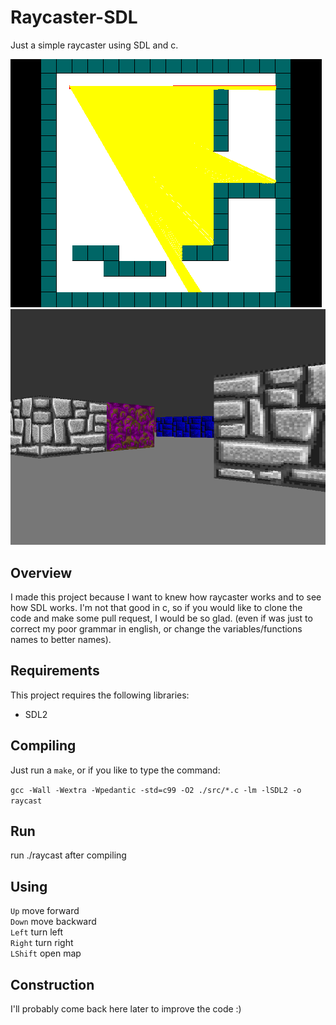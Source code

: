 # Raycaster-SDL
Just a simple raycaster using SDL and c.

<img src="./screenshots/ray.png" alt="ray"/>
<img src="./screenshots/3dray.png" alt="3d"/>

## Overview
I made this project because I want to knew how raycaster works and to see how SDL works. I'm not that good in c, so if you would like to clone the code and make some pull request, I would be so glad. (even if was just to correct my poor grammar in english, or change the variables/functions names to better names).

## Requirements
This project requires the following libraries:
<ul>
	<li>SDL2</li>
</ul>

## Compiling
Just run a `make`, or if you like to type the command:

`gcc -Wall -Wextra -Wpedantic -std=c99 -O2 ./src/*.c -lm -lSDL2 -o raycast`

## Run
run ./raycast after compiling

## Using 

`Up`        move forward<br/>
`Down`      move backward<br/>
`Left`      turn left<br/>
`Right`     turn right<br/>
`LShift`    open map<br/>

## Construction
I'll probably come back here later to improve the code :)


